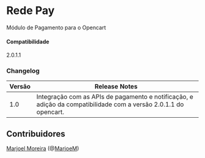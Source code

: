 # Rede Pay
Módulo de Pagamento para o Opencart


#### Compatibilidade
2.0.1.1

### Changelog

| Versão | Release Notes |
| ------ | ------------- |
| 1.0    | Integração com as APIs de pagamento e notificação, e adição da compatibilidade com a versão 2.0.1.1 do opencart. |


## Contribuidores
[Marjoel Moreira](https://www.marjoel.com/) (@[MarjoeM](https://www.twitter.com/MarjoelM))